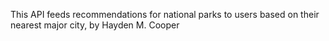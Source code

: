 This API feeds recommendations for national parks to users based on their nearest major city, by Hayden M. Cooper
